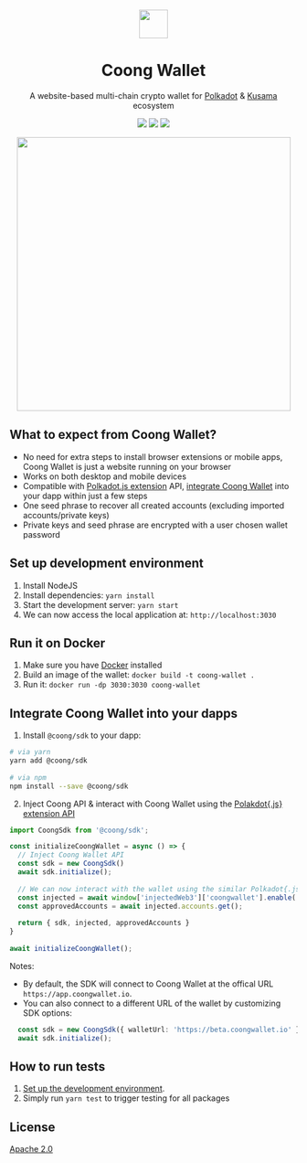 <br/>
<p align="center">
  <img src="https://user-images.githubusercontent.com/6867026/223087394-fb37466f-3cb8-4cc8-ac83-e807514dc366.png" height="50">
</p>

<h1 align="center">
Coong Wallet
</h1>

<p align="center">
A website-based multi-chain crypto wallet for <a href="https://polkadot.network/">Polkadot</a> & <a href="https://kusama.network/">Kusama</a> ecosystem
<p>

<p align="center">
  <img src="https://img.shields.io/github/license/CoongCrafts/coong-wallet?style=flat-square"/>
  <img src="https://img.shields.io/github/actions/workflow/status/CoongCrafts/coong-wallet/run-tests.yml?style=flat-square"/>
  <img src="https://img.shields.io/github/package-json/v/CoongCrafts/coong-wallet?filename=packages%2Fui%2Fpackage.json&style=flat-square"/>
</p>

<p align="center">
  <img width="479" src="https://user-images.githubusercontent.com/6867026/227230786-0796214a-3e3f-42af-94e9-d4122c730b62.png">
</p>

## What to expect from Coong Wallet?
- No need for extra steps to install browser extensions or mobile apps, Coong Wallet is just a website running on your browser
- Works on both desktop and mobile devices
- Compatible with [Polkadot.js extension](https://github.com/polkadot-js/extension) API, [integrate Coong Wallet](#integrate-coong-wallet-into-your-dapps) into your dapp within just a few steps
- One seed phrase to recover all created accounts (excluding imported accounts/private keys)
- Private keys and seed phrase are encrypted with a user chosen wallet password

## Set up development environment
1. Install NodeJS
2. Install dependencies: `yarn install`
3. Start the development server: `yarn start`
4. We can now access the local application at: `http://localhost:3030`
  
## Run it on Docker
1. Make sure you have [Docker](https://docs.docker.com/get-docker/) installed
2. Build an image of the wallet: `docker build -t coong-wallet .`
3. Run it: `docker run -dp 3030:3030 coong-wallet`
  
## Integrate Coong Wallet into your dapps
1. Install `@coong/sdk` to your dapp:
```bash
# via yarn
yarn add @coong/sdk
  
# via npm
npm install --save @coong/sdk
```  
2. Inject Coong API & interact with Coong Wallet using the [Polakdot{.js} extension API](https://github.com/polkadot-js/extension#injection-information)
```typescript
import CoongSdk from '@coong/sdk';

const initializeCoongWallet = async () => {
  // Inject Coong Wallet API
  const sdk = new CoongSdk()
  await sdk.initialize();
  
  // We can now interact with the wallet using the similar Polkadot{.js} extension API
  const injected = await window['injectedWeb3']['coongwallet'].enable('Awesome Dapp');
  const approvedAccounts = await injected.accounts.get();
  
  return { sdk, injected, approvedAccounts }
}
  
await initializeCoongWallet();
```

Notes:
- By default, the SDK will connect to Coong Wallet at the offical URL `https://app.coongwallet.io`.
- You can also connect to a different URL of the wallet by customizing SDK options:
```typescript
  const sdk = new CoongSdk({ walletUrl: 'https://beta.coongwallet.io' });
  await sdk.initialize();  
```

## How to run tests
1. [Set up the development environment](#set-up-development-environment).
2. Simply run `yarn test` to trigger testing for all packages
   
## License

[Apache 2.0](https://github.com/CoongCrafts/coong-wallet/blob/main/LICENSE)
  
  
  

